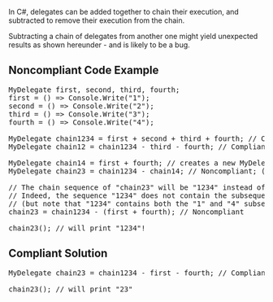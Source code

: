 In C#, delegates can be added together to chain their execution, and subtracted to remove their execution from the chain.

Subtracting a chain of delegates from another one might yield unexpected results as shown hereunder - and is likely to be a bug.

## Noncompliant Code Example

<pre>
MyDelegate first, second, third, fourth;
first = () =&gt; Console.Write("1");
second = () =&gt; Console.Write("2");
third = () =&gt; Console.Write("3");
fourth = () =&gt; Console.Write("4");

MyDelegate chain1234 = first + second + third + fourth; // Compliant - chain sequence = "1234"
MyDelegate chain12 = chain1234 - third - fourth; // Compliant - chain sequence = "12"

MyDelegate chain14 = first + fourth; // creates a new MyDelegate instance which is a list under the covers
MyDelegate chain23 = chain1234 - chain14; // Noncompliant; (first + fourth) doesn't exist in chain1234

// The chain sequence of "chain23" will be "1234" instead of "23"!
// Indeed, the sequence "1234" does not contain the subsequence "14", so nothing is subtracted
// (but note that "1234" contains both the "1" and "4" subsequences)
chain23 = chain1234 - (first + fourth); // Noncompliant

chain23(); // will print "1234"!
</pre>

## Compliant Solution

<pre>
MyDelegate chain23 = chain1234 - first - fourth; // Compliant - "1" is first removed, followed by "4"

chain23(); // will print "23"
</pre>